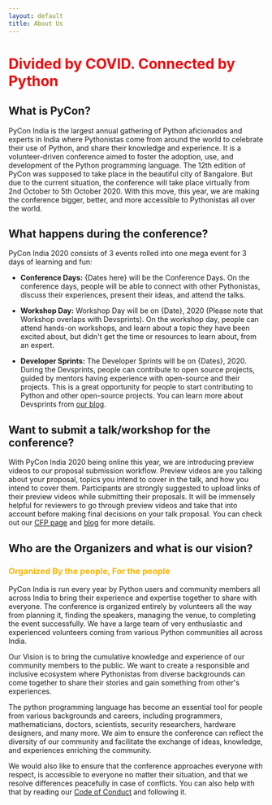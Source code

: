 ```yaml
---
layout: default
title: About Us
---
```


#  <span style="color:#EB090D">Divided by COVID. Connected by Python</span>

## What is PyCon? 


PyCon India is the largest annual gathering of Python aficionados and experts in India where Pythonistas come from around the world to celebrate their use of Python, and share their knowledge and experience. It is a volunteer-driven conference aimed to foster the adoption, use, and development of the Python programming language. The 12th edition of PyCon was supposed to take place in the beautiful city of Bangalore. But due to the current situation, the conference will take place virtually from 2nd October to 5th October 2020. With this move, this year, we are making the conference bigger, better, and more accessible to Pythonistas all over the world.

## What happens during the conference?


PyCon India 2020 consists of 3 events rolled into one mega event for 3 days of learning and fun:

* __Conference Days:__ {Dates here} will be the Conference Days. On the conference days, people will be able to connect with other Pythonistas, discuss their experiences, present their ideas, and attend the talks.

* __Workshop Day:__ Workshop Day will be on {Date}, 2020 (Please note that Workshop overlaps with Devsprints). On the workshop day, people can attend hands-on workshops, and learn about a topic they have been excited about, but didn't get the time or resources to learn about, from an expert.

* __Developer Sprints:__ The Developer Sprints will be on {Dates}, 2020. During the Devsprints, people can contribute to open source projects, guided by mentors having experience with open-source and their projects. This is a great opportunity for people to start contributing to Python and other open-source projects. You can learn more about Devsprints from [our blog](https://in.pycon.org/blog/2019/understanding-devsprints.html).

## Want to submit a talk/workshop for the conference?

With PyCon India 2020 being online this year, we are introducing preview videos to our proposal submission workflow. Preview videos are you talking about your proposal, topics you intend to cover in the talk, and how you intend to cover them. Participants are strongly suggested to upload links of their preview videos while submitting their proposals. It will be immensely helpful for reviewers to go through preview videos and take that into account before making final decisions on your talk proposal. You can check out our [CFP page](https://in.pycon.org/cfp/2020/proposals/) and [blog](https://in.pycon.org/blog/2020/2020-workshop-cfp-announcement.html) for more details.

## Who are the Organizers and what is our vision?

### <span style="color:#F6B700">Organized By the people, For the people</span>

PyCon India is run every year by Python users and community members all across India to bring their experience and expertise together to share with everyone. The conference is organized entirely by volunteers all the way from planning it, finding the speakers, managing the venue, to completing the event successfully. We have a large team of very enthusiastic and experienced volunteers coming from various Python communities all across India. 

Our Vision is to bring the cumulative knowledge and experience of our community members to the public. We want to create a responsible and inclusive ecosystem where Pythonistas from diverse backgrounds can come together to share their stories and gain something from other's experiences. 

The python programming language has become an essential tool for people from various backgrounds and careers, including programmers, mathematicians, doctors, scientists, security researchers, hardware designers, and many more. We aim to ensure the conference can reflect the diversity of our community and facilitate the exchange of ideas, knowledge, and experiences enriching the community. 

We would also like to ensure that the conference approaches everyone with respect, is accessible to everyone no matter their situation, and that we resolve differences peacefully in case of conflicts. You can also help with that by reading our [Code of Conduct](https://in.pycon.org/2020/coc.html) and following it.
